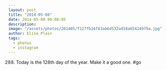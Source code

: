 ```yaml
---
layout: post
title: "2014-05-08"
date: 2014-05-08 00:08:05
description: 
image: "/assets/photos/201405/f127fb16f83ab6d532a458a65424979a.jpg"
author: Elise Plain
tags: 
  - photos
  - instagram
---
```


288. Today is the 128th day of the year. Make it a good one.  #go
<p></p>
